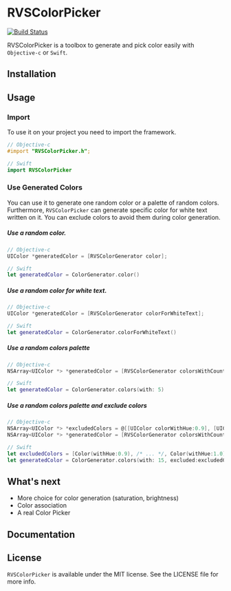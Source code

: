 # RVSColorPicker

[![Build Status](https://travis-ci.org/paulemmanuel-garcia/RVSColorPicker.svg?branch=master)](https://travis-ci.org/paulemmanuel-garcia/RVSColorPicker)

RVSColorPicker is a toolbox to generate and pick color easily with `Objective-c` or `Swift`.

## Installation


## Usage

### Import
To use it on your project you need to import the framework.

```objective-c
// Objective-c
#import "RVSColorPicker.h";
```
```swift
// Swift
import RVSColorPicker
```

### Use Generated Colors

You can use it to generate one random color or a palette of random colors. Furthermore, `RVSColorPicker` can generate specific color for white text written on it. You can exclude colors to avoid them during color generation.

##### Use a random color.

```objective-c
// Objective-c
UIColor *generatedColor = [RVSColorGenerator color];
```
```swift
// Swift
let generatedColor = ColorGenerator.color()
```

##### Use a random color for white text.  

```objective-c
// Objective-c
UIColor *generatedColor = [RVSColorGenerator colorForWhiteText];
```
```swift
// Swift
let generatedColor = ColorGenerator.colorForWhiteText()
```

##### Use a random colors palette
```objective-c
// Objective-c
NSArray<UIColor *> *generatedColor = [RVSColorGenerator colorsWithCount:15];
```
```swift
// Swift
let generatedColor = ColorGenerator.colors(with: 5)
```

##### Use a random colors palette and exclude colors
```objective-c
// Objective-c
NSArray<UIColor *> *excludedColors = @[[UIColor colorWithHue:0.9], [UIColor colorWithHue:0.91], /* ... */[UIColor colorWithHue:1]];
NSArray<UIColor *> *generatedColor = [RVSColorGenerator colorsWithCount:15 withExcludedColors:excludedColors];
```
```swift
// Swift
let excludedColors = [Color(withHue:0.9), /* ... */, Color(withHue:1.0)]
let generatedColor = ColorGenerator.colors(with: 15, excluded:excludedColors)
```

## What's next

- More choice for color generation (saturation, brightness)
- Color association
- A real Color Picker

## Documentation

## License

`RVSColorPicker` is available under the MIT license. See the LICENSE file for more info.
